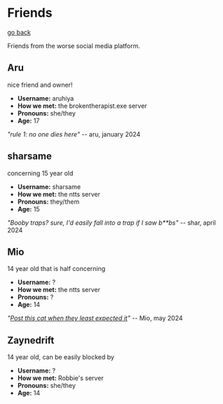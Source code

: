 # Friends
[go back](https://kodedkodie.github.io)

Friends from the worse social media platform.

## Aru
nice friend and owner!
- **Username:** aruhiya
- **How we met:** the brokentherapist.exe server
- **Pronouns:** she/they
- **Age:** 17
  
  
_"rule 1: no one dies here"_
-- aru, january 2024

## sharsame
concerning 15 year old
- **Username:** sharsame
- **How we met:** the ntts server
- **Pronouns:** they/them
- **Age:** 15
  
  
_"Booby traps? sure, I'd easily fall into a trap if I saw b**bs"_
-- shar, april 2024

## Mio
14 year old that is half concerning
- **Username:** ?
- **How we met:** the ntts server
- **Pronouns:** ?
- **Age:** 14
  
  
_"[Post this cat when they least expected it]()"_
-- Mio, may 2024

## Zaynedrift
14 year old, can be easily blocked by
- **Username:** ?
- **How we met:** Robbie's server
- **Pronouns:** she/they
- **Age:** 14
